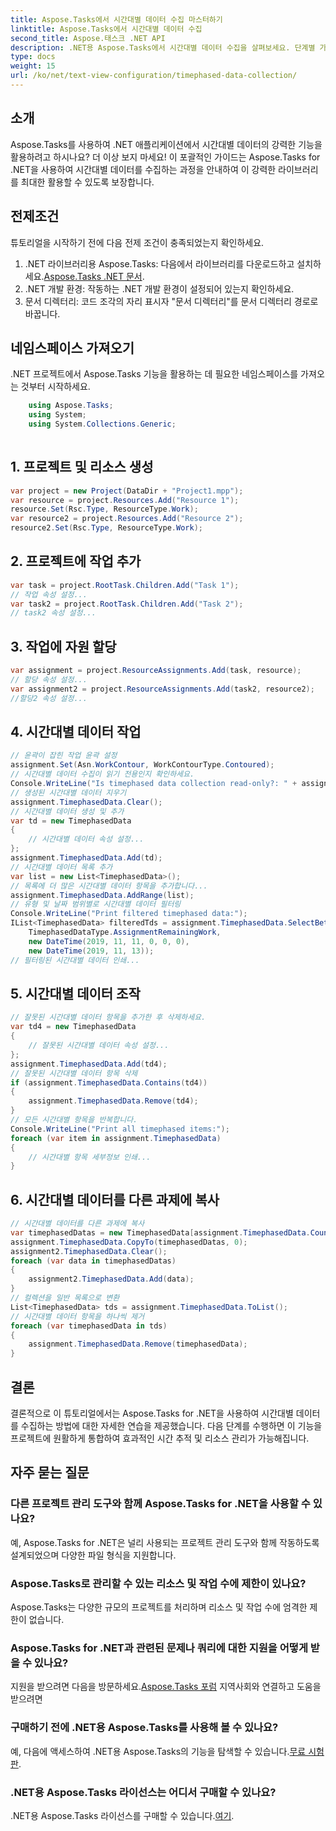 ```yaml
---
title: Aspose.Tasks에서 시간대별 데이터 수집 마스터하기
linktitle: Aspose.Tasks에서 시간대별 데이터 수집
second_title: Aspose.태스크 .NET API
description: .NET용 Aspose.Tasks에서 시간대별 데이터 수집을 살펴보세요. 단계별 가이드, FAQ 등. 오늘 귀하의 프로젝트 관리 역량을 강화하십시오!
type: docs
weight: 15
url: /ko/net/text-view-configuration/timephased-data-collection/
---
```

## 소개
Aspose.Tasks를 사용하여 .NET 애플리케이션에서 시간대별 데이터의 강력한 기능을 활용하려고 하시나요? 더 이상 보지 마세요! 이 포괄적인 가이드는 Aspose.Tasks for .NET을 사용하여 시간대별 데이터를 수집하는 과정을 안내하여 이 강력한 라이브러리를 최대한 활용할 수 있도록 보장합니다.
## 전제조건
튜토리얼을 시작하기 전에 다음 전제 조건이 충족되었는지 확인하세요.
1.  .NET 라이브러리용 Aspose.Tasks: 다음에서 라이브러리를 다운로드하고 설치하세요.[Aspose.Tasks .NET 문서](https://reference.aspose.com/tasks/net/).
2. .NET 개발 환경: 작동하는 .NET 개발 환경이 설정되어 있는지 확인하세요.
3. 문서 디렉터리: 코드 조각의 자리 표시자 "문서 디렉터리"를 문서 디렉터리 경로로 바꿉니다.
## 네임스페이스 가져오기
.NET 프로젝트에서 Aspose.Tasks 기능을 활용하는 데 필요한 네임스페이스를 가져오는 것부터 시작하세요.
```csharp
    using Aspose.Tasks;
    using System;
    using System.Collections.Generic;
    
```
## 1. 프로젝트 및 리소스 생성
```csharp
var project = new Project(DataDir + "Project1.mpp");
var resource = project.Resources.Add("Resource 1");
resource.Set(Rsc.Type, ResourceType.Work);
var resource2 = project.Resources.Add("Resource 2");
resource2.Set(Rsc.Type, ResourceType.Work);
```
## 2. 프로젝트에 작업 추가
```csharp
var task = project.RootTask.Children.Add("Task 1");
// 작업 속성 설정...
var task2 = project.RootTask.Children.Add("Task 2");
// task2 속성 설정...
```
## 3. 작업에 자원 할당
```csharp
var assignment = project.ResourceAssignments.Add(task, resource);
// 할당 속성 설정...
var assignment2 = project.ResourceAssignments.Add(task2, resource2);
//할당2 속성 설정...
```
## 4. 시간대별 데이터 작업
```csharp
// 윤곽이 잡힌 작업 윤곽 설정
assignment.Set(Asn.WorkContour, WorkContourType.Contoured);
// 시간대별 데이터 수집이 읽기 전용인지 확인하세요.
Console.WriteLine("Is timephased data collection read-only?: " + assignment.TimephasedData.IsReadOnly);
// 생성된 시간대별 데이터 지우기
assignment.TimephasedData.Clear();
// 시간대별 데이터 생성 및 추가
var td = new TimephasedData
{
    // 시간대별 데이터 속성 설정...
};
assignment.TimephasedData.Add(td);
// 시간대별 데이터 목록 추가
var list = new List<TimephasedData>();
// 목록에 더 많은 시간대별 데이터 항목을 추가합니다...
assignment.TimephasedData.AddRange(list);
// 유형 및 날짜 범위별로 시간대별 데이터 필터링
Console.WriteLine("Print filtered timephased data:");
IList<TimephasedData> filteredTds = assignment.TimephasedData.SelectBetweenStartAndFinish(
    TimephasedDataType.AssignmentRemainingWork,
    new DateTime(2019, 11, 11, 0, 0, 0),
    new DateTime(2019, 11, 13));
// 필터링된 시간대별 데이터 인쇄...
```
## 5. 시간대별 데이터 조작
```csharp
// 잘못된 시간대별 데이터 항목을 추가한 후 삭제하세요.
var td4 = new TimephasedData
{
    // 잘못된 시간대별 데이터 속성 설정...
};
assignment.TimephasedData.Add(td4);
// 잘못된 시간대별 데이터 항목 삭제
if (assignment.TimephasedData.Contains(td4))
{
    assignment.TimephasedData.Remove(td4);
}
// 모든 시간대별 항목을 반복합니다.
Console.WriteLine("Print all timephased items:");
foreach (var item in assignment.TimephasedData)
{
    // 시간대별 항목 세부정보 인쇄...
}
```
## 6. 시간대별 데이터를 다른 과제에 복사
```csharp
// 시간대별 데이터를 다른 과제에 복사
var timephasedDatas = new TimephasedData[assignment.TimephasedData.Count];
assignment.TimephasedData.CopyTo(timephasedDatas, 0);
assignment2.TimephasedData.Clear();
foreach (var data in timephasedDatas)
{
    assignment2.TimephasedData.Add(data);
}
// 컬렉션을 일반 목록으로 변환
List<TimephasedData> tds = assignment.TimephasedData.ToList();
// 시간대별 데이터 항목을 하나씩 제거
foreach (var timephasedData in tds)
{
    assignment.TimephasedData.Remove(timephasedData);
}
```
## 결론
결론적으로 이 튜토리얼에서는 Aspose.Tasks for .NET을 사용하여 시간대별 데이터를 수집하는 방법에 대한 자세한 연습을 제공했습니다. 다음 단계를 수행하면 이 기능을 프로젝트에 원활하게 통합하여 효과적인 시간 추적 및 리소스 관리가 가능해집니다.
## 자주 묻는 질문
### 다른 프로젝트 관리 도구와 함께 Aspose.Tasks for .NET을 사용할 수 있나요?
예, Aspose.Tasks for .NET은 널리 사용되는 프로젝트 관리 도구와 함께 작동하도록 설계되었으며 다양한 파일 형식을 지원합니다.
### Aspose.Tasks로 관리할 수 있는 리소스 및 작업 수에 제한이 있나요?
Aspose.Tasks는 다양한 규모의 프로젝트를 처리하며 리소스 및 작업 수에 엄격한 제한이 없습니다.
### Aspose.Tasks for .NET과 관련된 문제나 쿼리에 대한 지원을 어떻게 받을 수 있나요?
 지원을 받으려면 다음을 방문하세요.[Aspose.Tasks 포럼](https://forum.aspose.com/c/tasks/15) 지역사회와 연결하고 도움을 받으려면
### 구매하기 전에 .NET용 Aspose.Tasks를 사용해 볼 수 있나요?
 예, 다음에 액세스하여 .NET용 Aspose.Tasks의 기능을 탐색할 수 있습니다.[무료 시험판](https://releases.aspose.com/).
### .NET용 Aspose.Tasks 라이선스는 어디서 구매할 수 있나요?
.NET용 Aspose.Tasks 라이선스를 구매할 수 있습니다.[여기](https://purchase.aspose.com/buy).